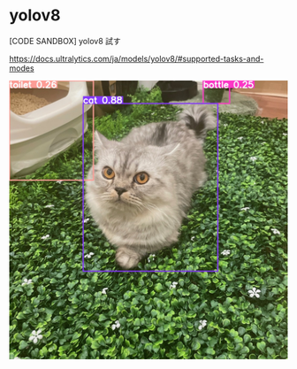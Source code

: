 # yolov8

[CODE SANDBOX] yolov8 試す

https://docs.ultralytics.com/ja/models/yolov8/#supported-tasks-and-modes

![](runs//detect//predict/image.jpeg)
